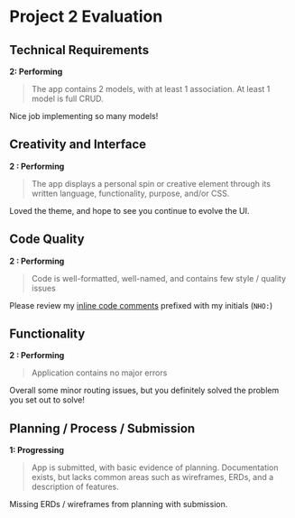 # Project 2 Evaluation

## Technical Requirements

**2: Performing**

>The app contains 2 models, with at least 1 association. At least 1 model is full CRUD.

Nice job implementing so many models!

## Creativity and Interface

**2 : Performing**

> The app displays a personal spin or creative element through its written language, functionality, purpose, and/or CSS.

Loved the theme, and hope to see you continue to evolve the UI.

## Code Quality

**2 : Performing**

> Code is well-formatted, well-named, and contains few style / quality issues

Please review my [inline code comments](https://github.com/KhoiLe89/Locus/compare/master...nolds9:feedback) prefixed with my initials (`NHO:`)

## Functionality

**2 : Performing**

> Application contains no major errors

Overall some minor routing issues, but you definitely solved the problem you set out to solve!

## Planning / Process / Submission

**1: Progressing**

> App is submitted, with basic evidence of planning. Documentation exists, but lacks common areas such as wireframes, ERDs, and a description of features.

Missing ERDs / wireframes from planning with submission.
